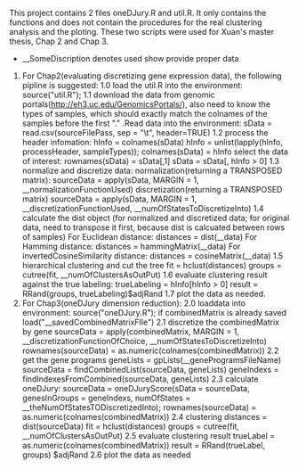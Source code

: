 This project contains 2 files oneDJury.R and util.R. It only contains the functions and does not contain the procedures for the real clustering analysis and the ploting. These two scripts were used for Xuan's master thesis, Chap 2 and Chap 3.
* __SomeDiscription denotes used show provide proper data

1. For Chap2(evaluating discretizing gene expression data), the following pipline is suggested:
	1.0 load the util.R into the environment:
			source("util.R");
	1.1 download the data from genomic portals(http://eh3.uc.edu/GenomicsPortals/), also need to know the types of samples, which should exactly match the colnames of the samples before the first "." .Read data into the environment: 
			sData = read.csv(sourceFilePass, sep = "\t", header=TRUE)
	1.2 process the header infomation: 
			hInfo = colnames(sData)
			hInfo = unlist(lapply(hInfo, processHeader, sampleTypes));
			colnames(sData) = hInfo
		select the data of interest:
			rownames(sData) = sData[,1]
			sData = sData[, hInfo > 0]
	1.3 normalize and discretize data:
		normalization(returning a TRANSPOSED matrix):
			sourceData = apply(sData, MARGIN = 1, __normalizationFunctionUsed)
		discretization(returning a TRANSPOSED matrix)
			sourceData = apply(sData, MARGIN = 1, __discretizationFunctionUsed, __numOfStatesToDiscretizeInto)
	1.4 calculate the dist object (for normalized and discretized data; for original data, need to transpose it first, because dist is calcuated between rows of samples)
		For Euclidean distance:
			distances = dist(__data)
		For Hamming distance:
			distances = hammingMatrix(__data)
		For invertedCosineSimilarity distance:
			distances = cosineMatrix(__data)
	1.5 hierarchical clustering and cut the tree
			fit = hclust(distances)
			groups = cutree(fit, __numOfClustersAsOutPut)
	1.6 evaluate clustering result against the true labeling:
			trueLabeling = hInfo[hInfo > 0]
			result = RRand(groups, trueLabeling)$adjRand
	1.7 plot the data as needed.
2. For Chap3(oneDJury dimension reduction):
	2.0 loaddata into environment:
			source("oneDJury.R");
		if combinedMatrix is already saved
			load("__savedCombinedMatrixFIle")
	2.1 discretize the combinedMatrix by gene
			sourceData = apply(combinedMatrix, MARGIN = 1, __discretizationFunctionOfChoice, __numOfStatesToDiscretizeInto)
			rownames(sourceData) = as.numeric(colnames(combinedMatrix))
	2.2 get the gene programs
			geneLists = gpLists(__geneProgramsFileName)
			sourceData = findCombinedList(sourceData, geneLists)
			geneIndexs = findIndexesFromCombined(sourceData, geneLists)
	2.3 calculate oneDJury:
			sourceData = oneDJuryScore(sData = sourceData, genesInGroups = geneIndexs, numOfStates = __theNumOfStatesTODiscretizedInto);
			rownames(sourceData) = as.numeric(colnames(combinedMatrix))
	2.4 clustering
			distances = dist(sourceData)
			fit = hclust(distances)
			groups = cutree(fit, __numOfClustersAsOutPut)
	2.5 evaluate clustering result
			trueLabel = as.numeric(colnames(combinedMatrix))
			result = RRand(trueLabel, groups) $adjRand
	2.6 plot the data as needed



